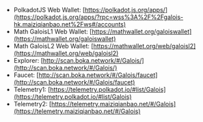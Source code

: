 - PolkadotJS Web Wallet: [https://polkadot.js.org/apps/](https://polkadot.js.org/apps/?rpc=wss%3A%2F%2Fgalois-hk.maiziqianbao.net%2Fws#/accounts)
- Math GaloisL1 Web Wallet: [https://mathwallet.org/galoiswallet](https://mathwallet.org/galoiswallet)
- Math GaloisL2 Web Wallet: [https://mathwallet.org/web/galoisl2](https://mathwallet.org/web/galoisl2)
- Explorer: [http://scan.boka.network/#/Galois/](http://scan.boka.network/#/Galois/)
- Faucet: [http://scan.boka.network/#/Galois/faucet](http://scan.boka.network/#/Galois/faucet)
- Telemetry1: [https://telemetry.polkadot.io/#list/Galois](https://telemetry.polkadot.io/#list/Galois)
- Telemetry2: [https://telemetry.maiziqianbao.net/#/Galois](https://telemetry.maiziqianbao.net/#/Galois)